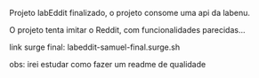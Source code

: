 Projeto labEddit finalizado, o projeto consome uma api da labenu.

O projeto tenta imitar o Reddit, com funcionalidades parecidas...

link surge final: labeddit-samuel-final.surge.sh


obs: irei estudar como fazer um readme de qualidade